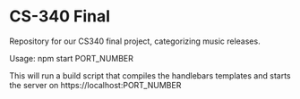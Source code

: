 # CS-340 Final
Repository for our CS340 final project, categorizing music releases.

Usage: 
 npm start PORT_NUMBER


This will run a build script that compiles the handlebars templates and starts the server on https://localhost:PORT_NUMBER 
